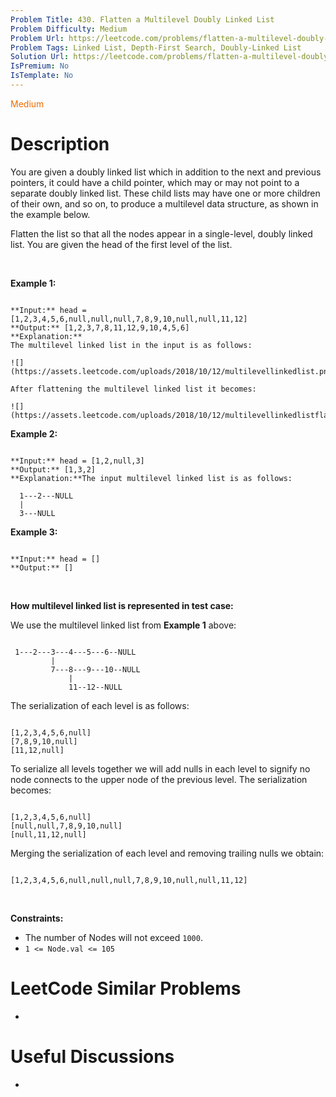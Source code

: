 ```yaml
---
Problem Title: 430. Flatten a Multilevel Doubly Linked List
Problem Difficulty: Medium
Problem Url: https://leetcode.com/problems/flatten-a-multilevel-doubly-linked-list/
Problem Tags: Linked List, Depth-First Search, Doubly-Linked List
Solution Url: https://leetcode.com/problems/flatten-a-multilevel-doubly-linked-list/solution/
IsPremium: No
IsTemplate: No
---
```


<span style="color: rgb(239, 108, 0);">Medium</span>

# Description

You are given a doubly linked list which in addition to the next and previous pointers, it could have a child pointer, which may or may not point to a separate doubly linked list. These child lists may have one or more children of their own, and so on, to produce a multilevel data structure, as shown in the example below.


Flatten the list so that all the nodes appear in a single-level, doubly linked list. You are given the head of the first level of the list.


 


**Example 1:**



```

**Input:** head = [1,2,3,4,5,6,null,null,null,7,8,9,10,null,null,11,12]
**Output:** [1,2,3,7,8,11,12,9,10,4,5,6]
**Explanation:**
The multilevel linked list in the input is as follows:

![](https://assets.leetcode.com/uploads/2018/10/12/multilevellinkedlist.png)

After flattening the multilevel linked list it becomes:

![](https://assets.leetcode.com/uploads/2018/10/12/multilevellinkedlistflattened.png)

```

**Example 2:**



```

**Input:** head = [1,2,null,3]
**Output:** [1,3,2]
**Explanation:**The input multilevel linked list is as follows:

  1---2---NULL
  |
  3---NULL

```

**Example 3:**



```

**Input:** head = []
**Output:** []

```

 


**How multilevel linked list is represented in test case:**


We use the multilevel linked list from **Example 1** above:



```

 1---2---3---4---5---6--NULL
         |
         7---8---9---10--NULL
             |
             11--12--NULL
```

The serialization of each level is as follows:



```

[1,2,3,4,5,6,null]
[7,8,9,10,null]
[11,12,null]

```

To serialize all levels together we will add nulls in each level to signify no node connects to the upper node of the previous level. The serialization becomes:



```

[1,2,3,4,5,6,null]
[null,null,7,8,9,10,null]
[null,11,12,null]

```

Merging the serialization of each level and removing trailing nulls we obtain:



```

[1,2,3,4,5,6,null,null,null,7,8,9,10,null,null,11,12]
```

 


**Constraints:**


* The number of Nodes will not exceed `1000`.
* `1 <= Node.val <= 105`




# LeetCode Similar Problems

- []()

# Useful Discussions

- []()
